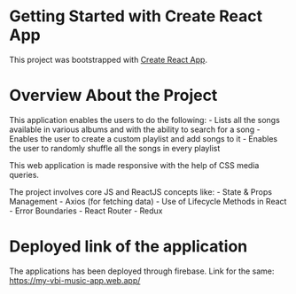 # Getting Started with Create React App

This project was bootstrapped with [Create React App](https://github.com/facebook/create-react-app).

# Overview About the Project

This application enables the users to do the following:
    - Lists all the songs available in various albums and with the ability to search for a song
    - Enables the user to create a custom playlist and add songs to it
    - Enables the user to randomly shuffle all the songs in every playlist

This web application is made responsive with the help of CSS media queries.

The project involves core JS and ReactJS concepts like:
    - State & Props Management
    - Axios (for fetching data)
    - Use of Lifecycle Methods in React
    - Error Boundaries
    - React Router
    - Redux

# Deployed link of the application

The applications has been deployed through firebase. Link for the same:
https://my-vbi-music-app.web.app/
